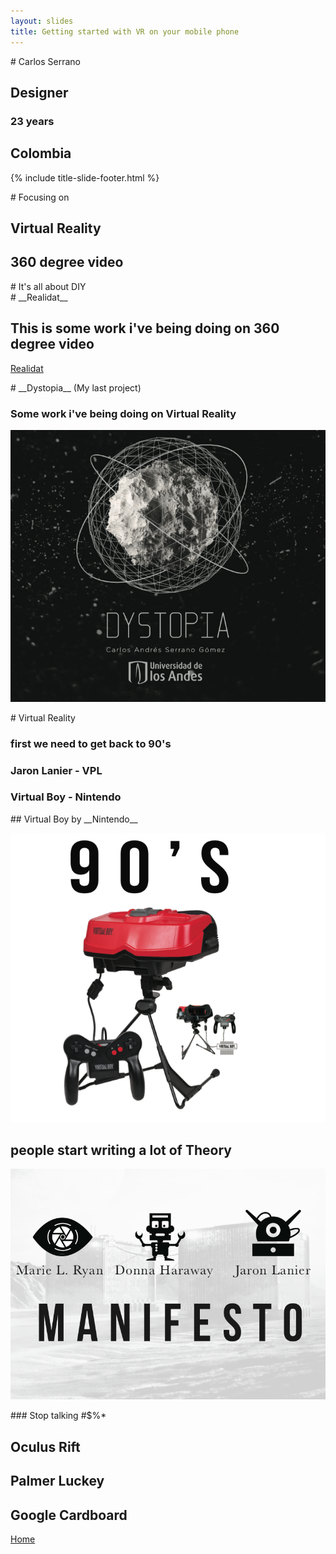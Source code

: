 ```yaml
---
layout: slides
title: Getting started with VR on your mobile phone
---
```

<section markdown="block" class="title-slide">
# Carlos Serrano 

## Designer

### 23 years

## __Colombia__

{% include title-slide-footer.html %}
</section>

<section markdown="block">
# Focusing on 

## Virtual Reality

## __360 degree video__

</section>

<section markdown="block">
# It's all about DIY



</section>
<section markdown="block">
# __Realidat__

## This is some work i've being doing on 360 degree video
[Realidat](https://youtu.be/1lzIM4nvVm4)

</section>
<section markdown="block">
# __Dystopia__ (My last project) 

### Some work i've being doing on __Virtual Reality__
![Dystopia](../img/dystopia.png)

</section>

<section markdown="block">
# Virtual Reality

### first we need to get back to __90's__

### Jaron Lanier - __VPL__ 

### Virtual Boy - __Nintendo__

</section>
<section markdown="block">
## Virtual Boy by __Nintendo__








![VirtualBoy](../img/nintendo.png)













</section>
<section markdown="block">


## people start writing a lot of __Theory__








![Manifesto](../img/manifesto.png)

















</section>

<section markdown="block">
### Stop talking #$%*

# Oculus Rift
## __Palmer Luckey__

# Google Cardboard

[Home](index.markdown)
	
</section>
